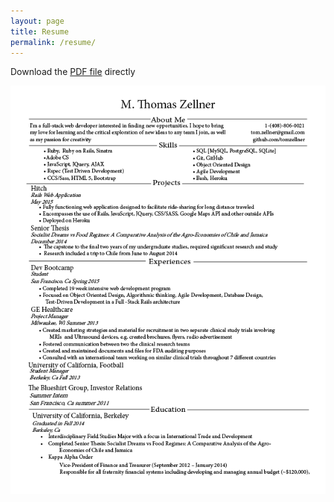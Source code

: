 ```yaml
---
layout: page
title: Resume
permalink: /resume/
---
```


Download the [PDF file](/assets/Resume.pdf) directly

![Tom Zellner Resume](/assets/resume_photo.png)


